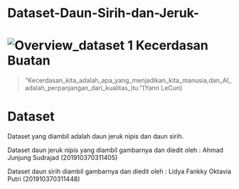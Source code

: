 # Dataset-Daun-Sirih-dan-Jeruk-

![Overview_dataset 1](https://user-images.githubusercontent.com/84275540/138091529-038c2d8f-4983-46ad-af0e-53787bf57d40.jpg)
Kecerdasan Buatan
=================

>“Kecerdasan_kita_adalah_apa_yang_menjadikan_kita_manusia,dan_AI_adalah_perpanjangan_dari_kualitas_itu.”(Yann LeCun)

Dataset
=======
Dataset yang diambil adalah daun jeruk nipis dan daun sirih.

Dataset daun jeruk nipis yang diambil gambarnya dan diedit oleh : Ahmad Junjung Sudrajad (201910370311405)

Dataset daun sirih diambil gambarnya dan diedit oleh : Lidya Fankky Oktavia Putri (201910370311448)
